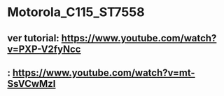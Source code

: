 # Motorola_C115_ST7558
## ver tutorial: https://www.youtube.com/watch?v=PXP-V2fyNcc
##             : https://www.youtube.com/watch?v=mt-SsVCwMzI

